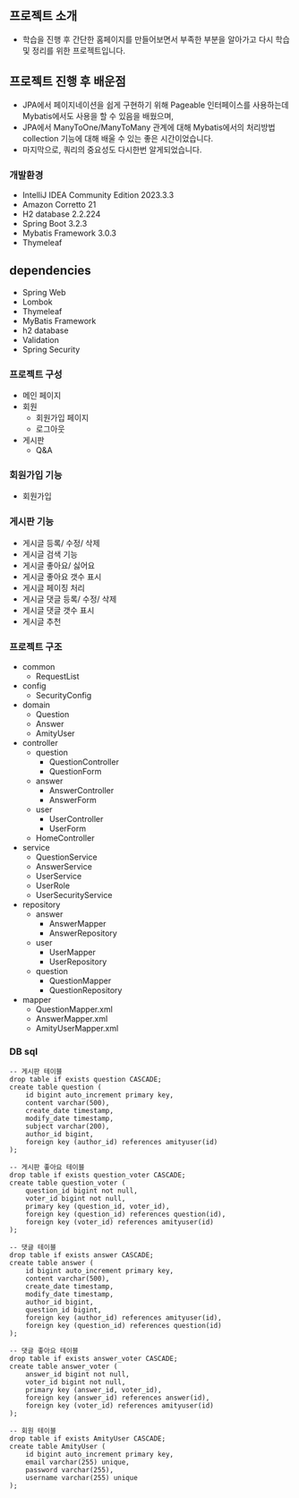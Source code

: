 ## 프로젝트 소개
- 학습을 진행 후 간단한 홈페이지를 만들어보면서 부족한 부분을 알아가고 다시 학습 및 정리를 위한 프로젝트입니다.

## 프로젝트 진행 후 배운점
- JPA에서 페이지네이션을 쉽게 구현하기 위해 Pageable 인터페이스를 사용하는데 Mybatis에서도 사용을 할 수 있음을 배웠으며,
- JPA에서 ManyToOne/ManyToMany 관계에 대해 Mybatis에서의 처리방법 collection 기능에 대해 배울 수 있는 좋은 시간이었습니다.
- 마지막으로, 쿼리의 중요성도 다시한번 알게되었습니다.

### 개발환경
- IntelliJ IDEA Community Edition 2023.3.3
- Amazon Corretto 21
- H2 database 2.2.224
- Spring Boot 3.2.3
- Mybatis Framework 3.0.3
- Thymeleaf

## dependencies
- Spring Web
- Lombok
- Thymeleaf
- MyBatis Framework
- h2 database
- Validation
- Spring Security

### 프로젝트 구성
- 메인 페이지
- 회원
  - 회원가입 페이지
  - 로그아웃
- 게시판
  - Q&A

### 회원가입 기능
- 회원가입

### 게시판 기능
- 게시글 등록/ 수정/ 삭제
- 게시글 검색 기능
- 게시글 좋아요/ 싫어요
- 게시글 좋아요 갯수 표시
- 게시글 페이징 처리
- 게시글 댓글 등록/ 수정/ 삭제
- 게시글 댓글 갯수 표시
- 게시글 추천

### 프로젝트 구조
- common
  - RequestList 
- config
  - SecurityConfig
- domain
  - Question
  - Answer
  - AmityUser
- controller
  - question 
    - QuestionController
    - QuestionForm
  - answer
    - AnswerController
    - AnswerForm
  - user
    - UserController
    - UserForm
  - HomeController 
- service
  - QuestionService
  - AnswerService
  - UserService
  - UserRole
  - UserSecurityService
- repository
  - answer
    - AnswerMapper 
    - AnswerRepository 
  - user
    - UserMapper
    - UserRepository
  - question
    - QuestionMapper
    - QuestionRepository
- mapper
  - QuestionMapper.xml
  - AnswerMapper.xml
  - AmityUserMapper.xml

### DB sql
```
-- 게시판 테이블
drop table if exists question CASCADE;
create table question (
    id bigint auto_increment primary key,
    content varchar(500),
    create_date timestamp,
    modify_date timestamp,
    subject varchar(200),
    author_id bigint,
    foreign key (author_id) references amityuser(id)
);

-- 게시판 좋아요 테이블
drop table if exists question_voter CASCADE;
create table question_voter (
    question_id bigint not null,
    voter_id bigint not null,
    primary key (question_id, voter_id),
    foreign key (question_id) references question(id),
    foreign key (voter_id) references amityuser(id)
);

-- 댓글 테이블
drop table if exists answer CASCADE;
create table answer (
    id bigint auto_increment primary key,
    content varchar(500),
    create_date timestamp,
    modify_date timestamp,
    author_id bigint,
    question_id bigint,
    foreign key (author_id) references amityuser(id),
    foreign key (question_id) references question(id)
);

-- 댓글 좋아요 테이블
drop table if exists answer_voter CASCADE;
create table answer_voter (
    answer_id bigint not null,
    voter_id bigint not null,
    primary key (answer_id, voter_id),
    foreign key (answer_id) references answer(id),
    foreign key (voter_id) references amityuser(id)
);

-- 회원 테이블
drop table if exists AmityUser CASCADE;
create table AmityUser (
    id bigint auto_increment primary key,
    email varchar(255) unique,
    password varchar(255),
    username varchar(255) unique
);
```